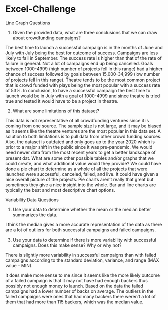 # Excel-Challenge
Line Graph Questions
1) Given the provided data, what are three conclusions that we can draw about crowdfunding campaigns?

The best time to launch a successful campaign is in the months of June and July with July being the best for outcome of success. Campaigns are less likely to fail in September. The success rate is higher than that of the rate of failure in general. Not a lot of campaigns end up being cancelled. Goals between 1000-4999 (high number of projects fell in this range) had a higher chance of success followed by goals between 15,000-34,999 (low number of projects fell in this range). Theatre tends to be the most common project that is crowd funded with plays being the most popular with a success rate of 53%. 
In conclusion, to have a successful campaign the best time to launch would be in July with a goal of 1000-4999 and since theatre is tried true and tested it would have to be a project in theatre.

2) What are some limitations of this dataset?

This data is not representative of all crowdfunding ventures since it is coming from one source. The sample size is not large, and it may be biased as it seems like the theatre ventures are the most popular in this data set.  A solution to both limitations is to pull data from other crowd funding sources.
Also, the dataset is outdated and only goes up to the year 2020 which is prior to a major shift in the public since it was pre-pandemic. We would need newer data from the most recent years to get a better landscape of present dat.
What are some other possible tables and/or graphs that we could create, and what additional value would they provide?
We could have done a pie chart to determine as a whole of all the projects that were launched were successful, canceled, failed, and live. It could have given a nice overall picture of the projects. Pie charts aren’t really that great but sometimes they give a nice insight into the whole. 
Bar and line charts are typically the best and most descriptive chart options.


Variability Data Questions
1) Use your data to determine whether the mean or the median better summarizes the data.

I think the median gives a more accurate representation of the data as there are a lot of outliers for both successful campaigns and failed campaigns.

3) Use your data to determine if there is more variability with successful campaigns. Does this make sense? Why or why not?

There is slightly more variability in successful campaigns than with failed campaigns according to the standard deviation, variance, and range (MAX value – MIN).

It does make more sense to me since it seems like the more likely outcome of a failed campaign is that it may not have had enough backers thus possibly not enough money to launch. Based on the data the failed campaigns had a lower number of backs on average. The outliers in the failed campaigns were ones that had many backers there weren’t a lot of them that had more than 115 backers, which was the median value.

